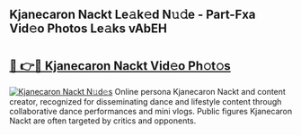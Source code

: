 ## Kjanecaron Nackt Le𝚊k𝚎d N𝚞𝚍e - Part-Fxa Vid𝚎o Photos Le𝚊ks vAbEH

# <h2><a href="http://fb4xy97.evod.top/?m=Kjanecaron+Nackt">🔗 👉🔴 Kjanecaron Nackt Vid𝚎o Ph𝚘t𝚘s</a></h2>

[![Kjanecaron Nackt N𝚞d𝚎s](https://i.imgur.com/8V9OHl7.gif)](http://fb4xy97.evod.top/?m=Kjanecaron+Nackt)
Online persona Kjanecaron Nackt and content creator, recognized for disseminating dance and lifestyle content through collaborative dance performances and mini vlogs. Public figures Kjanecaron Nackt are often targeted by critics and opponents. 
